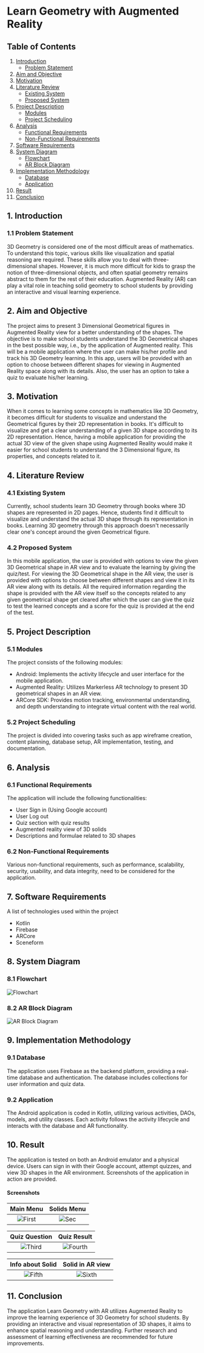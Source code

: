 # Learn Geometry with Augmented Reality

## Table of Contents
1. [Introduction](#1-introduction)
   - [Problem Statement](#11-problem-statement)
2. [Aim and Objective](#2-aim-and-objective)
3. [Motivation](#3-motivation)
4. [Literature Review](#4-literature-review)
   - [Existing System](#41-existing-system)
   - [Proposed System](#42-proposed-system)
5. [Project Description](#5-project-description)
   - [Modules](#51-modules)
   - [Project Scheduling](#52-project-scheduling)
6. [Analysis](#6-analysis)
   - [Functional Requirements](#61-functional-requirements)
   - [Non-Functional Requirements](#62-non-functional-requirements)
7. [Software Requirements](#7-hardware-and-software-requirements)
8. [System Diagram](#8-system-diagram)
   - [Flowchart](#81-flowchart)
   - [AR Block Diagram](#82-ar-block-diagram)
9. [Implementation Methodology](#9-implementation-methodology)
   - [Database](#91-database)
   - [Application](#92-application)
10. [Result](#10-result)
11. [Conclusion](#11-conclusion)

## 1. Introduction
### 1.1 Problem Statement

3D Geometry is considered one of the most difficult areas of mathematics. To understand this topic, various skills like visualization and spatial reasoning are required. These skills allow you to deal with three-dimensional shapes. However, it is much more difficult for kids to grasp the notion of three-dimensional objects, and often spatial geometry remains abstract to them for the rest of their education. Augmented Reality (AR) can play a vital role in teaching solid geometry to school students by providing an interactive and visual learning experience.

## 2. Aim and Objective
The project aims to present 3 Dimensional Geometrical figures in Augmented Reality view for a better understanding of the shapes. The objective is to make school students understand the 3D Geometrical shapes in the best possible way, i.e., by the application of Augmented reality. This will be a mobile application where the user can make his/her profile and track his 3D Geometry learning. In this app, users will be provided with an option to choose between different shapes for viewing in Augmented Reality space along with its details. Also, the user has an option to take a quiz to evaluate his/her learning.

## 3. Motivation
When it comes to learning some concepts in mathematics like 3D Geometry, it becomes difficult for students to visualize and understand the Geometrical figures by their 2D representation in books. It's difficult to visualize and get a clear understanding of a given 3D shape according to its 2D representation. Hence, having a mobile application for providing the actual 3D view of the given shape using Augmented Reality would make it easier for school students to understand the 3 Dimensional figure, its properties, and concepts related to it.

## 4. Literature Review
### 4.1 Existing System
Currently, school students learn 3D Geometry through books where 3D shapes are represented in 2D pages. Hence, students find it difficult to visualize and understand the actual 3D shape through its representation in books. Learning 3D geometry through this approach doesn't necessarily clear one's concept around the given Geometrical figure.

### 4.2 Proposed System
In this mobile application, the user is provided with options to view the given 3D Geometrical shape in AR view and to evaluate the learning by giving the quiz/test. For viewing the 3D Geometrical shape in the AR view, the user is provided with options to choose between different shapes and view it in its AR view along with its details. All the required information regarding the shape is provided with the AR view itself so the concepts related to any given geometrical shape get cleared after which the user can give the quiz to test the learned concepts and a score for the quiz is provided at the end of the test.

## 5. Project Description
### 5.1 Modules
The project consists of the following modules:
- Android: Implements the activity lifecycle and user interface for the mobile application.
- Augmented Reality: Utilizes Markerless AR technology to present 3D geometrical shapes in an AR view.
- ARCore SDK: Provides motion tracking, environmental understanding, and depth understanding to integrate virtual content with the real world.

### 5.2 Project Scheduling
The project is divided into covering tasks such as app wireframe creation, content planning, database setup, AR implementation, testing, and documentation.

## 6. Analysis
### 6.1 Functional Requirements
The application will include the following functionalities:
- User Sign in (Using Google account)
- User Log out
- Quiz section with quiz results
- Augmented reality view of 3D solids
- Descriptions and formulae related to 3D shapes

### 6.2 Non-Functional Requirements
Various non-functional requirements, such as performance, scalability, security, usability, and data integrity, need to be considered for the application.

## 7. Software Requirements
A list of technologies used within the project
* Kotlin
* Firebase
* ARCore
* Sceneform

## 8. System Diagram
### 8.1 Flowchart
![Flowchart](https://github.com/SahilChowkekar/Augmented-Reality-for-the-learning-of-3D-geometry/blob/master/images/Flowchart.png)

### 8.2 AR Block Diagram
![AR Block Diagram](https://github.com/SahilChowkekar/Augmented-Reality-for-the-learning-of-3D-geometry/blob/master/images/AR%20Block%20Diagram.png)

## 9. Implementation Methodology
### 9.1 Database
The application uses Firebase as the backend platform, providing a real-time database and authentication. The database includes collections for user information and quiz data.

### 9.2 Application
The Android application is coded in Kotlin, utilizing various activities, DAOs, models, and utility classes. Each activity follows the activity lifecycle and interacts with the database and AR functionality.

## 10. Result
The application is tested on both an Android emulator and a physical device. Users can sign in with their Google account, attempt quizzes, and view 3D shapes in the AR environment. Screenshots of the application in action are provided.

#### Screenshots
| Main Menu | Solids Menu |
|:-:|:-:|
| ![First](https://github.com/SahilChowkekar/Augmented-Reality-for-the-learning-of-3D-geometry/blob/master/images/mainmenu.jpeg) | ![Sec](https://github.com/SahilChowkekar/Augmented-Reality-for-the-learning-of-3D-geometry/blob/master/images/solidsmenu.jpeg) |

| Quiz Question | Quiz Result |
|:-:|:-:|
| ![Third](https://github.com/SahilChowkekar/Augmented-Reality-for-the-learning-of-3D-geometry/blob/master/images/quiz.jpeg) | ![Fourth](https://github.com/SahilChowkekar/Augmented-Reality-for-the-learning-of-3D-geometry/blob/master/images/quizresult.jpeg) |

| Info about Solid | Solid in AR view |
|:-:|:-:|
| ![Fifth](https://github.com/SahilChowkekar/Augmented-Reality-for-the-learning-of-3D-geometry/blob/master/images/solidinfo.jpeg) | ![Sixth](https://github.com/SahilChowkekar/Augmented-Reality-for-the-learning-of-3D-geometry/blob/master/images/arcuboid.jpeg) |

## 11. Conclusion
The application Learn Geometry with AR utilizes Augmented Reality to improve the learning experience of 3D Geometry for school students. By providing an interactive and visual representation of 3D shapes, it aims to enhance spatial reasoning and understanding. Further research and assessment of learning effectiveness are recommended for future improvements.

